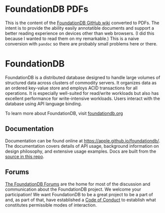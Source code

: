 FoundationDB PDFs
=================

This is the content of the [FoundationDB GitHub
wiki](https://github.com/apple/foundationdb/wiki/Documentation-Blitz-Homepage) converted to PDFs. The intent is to provide the ability easily
annotatible documents and support a better reading experience on devices other than web browsers. (I did this because I wanted to read them on my remarkable.)
This is a naive conversion with `pandoc` so there are probably small problems here or there.



FoundationDB
============

FoundationDB is a distributed database designed to handle large volumes of structured data across clusters of commodity servers. It organizes data as an ordered key-value store and employs ACID transactions for all operations. It is especially well-suited for read/write workloads but also has excellent performance for write-intensive workloads. Users interact with the database using API language binding.

To learn more about FoundationDB, visit [foundationdb.org](https://www.foundationdb.org/)

## Documentation

Documentation can be found online at <https://apple.github.io/foundationdb/>. The documentation covers details of API usage, background information on design philosophy, and extensive usage examples. Docs are built from the [source in this repo](documentation/sphinx/source).

## Forums

[The FoundationDB Forums](https://forums.foundationdb.org/) are the home for most of the discussion and communication about the FoundationDB project. We welcome your participation!  We want FoundationDB to be a great project to be a part of and, as part of that, have established a [Code of Conduct](CODE_OF_CONDUCT.md) to establish what constitutes permissible modes of interaction.

